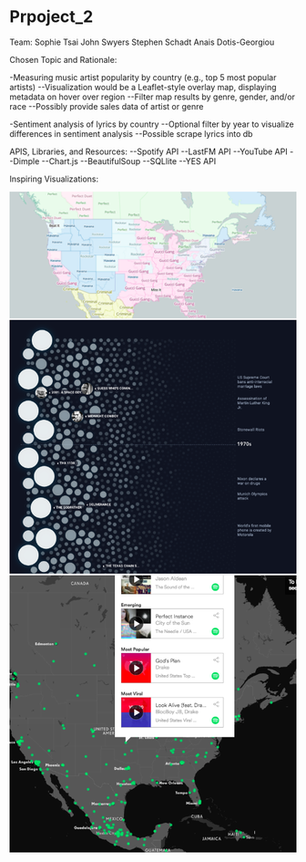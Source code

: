# Prpoject_2

Team:
Sophie Tsai
John Swyers
Stephen Schadt
Anais Dotis-Georgiou

Chosen Topic and Rationale:

-Measuring music artist popularity by country (e.g., top 5 most popular artists) 
--Visualization would be a Leaflet-style overlay map, displaying metadata on hover over region
--Filter map results by genre, gender, and/or race
--Possibly provide sales data of artist or genre

-Sentiment analysis of lyrics by country
--Optional filter by year to visualize differences in sentiment analysis
--Possible scrape lyrics into db

APIS, Libraries, and Resources:
--Spotify API
--LastFM API
--YouTube  API
--Dimple
--Chart.js
--BeautifulSoup 
--SQLlite
--YES API


Inspiring Visualizations:

![alt text](proposal_img/map_one.jpg)
![alt text](proposal_img/map_two.jpg)
![alt text](proposal_img/map_three.jpg)